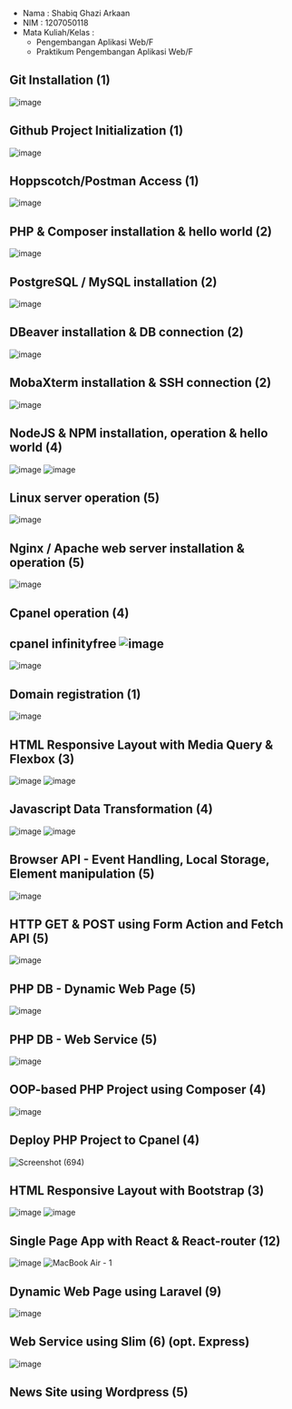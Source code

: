 - Nama : Shabiq Ghazi Arkaan
- NIM : 1207050118
- Mata Kuliah/Kelas : 
  - Pengembangan Aplikasi Web/F 
  - Praktikum Pengembangan Aplikasi Web/F


## Git Installation (1)
![image](https://user-images.githubusercontent.com/76445601/209035886-4f8ee209-8288-4480-a9a1-4f9428fc2d31.png)
## Github Project Initialization (1)
![image](https://user-images.githubusercontent.com/76445601/209036606-5a6be422-1dfb-46c0-8ea0-bad84f6cd385.png)
## Hoppscotch/Postman Access (1)
![image](https://user-images.githubusercontent.com/76445601/209036740-6190e07c-9fda-432a-a4bc-6fa4f93a1417.png)
## PHP & Composer installation & hello world (2)
![image](https://user-images.githubusercontent.com/76445601/210069302-91da453f-1d10-4179-81fe-50463c5238d0.png)
## PostgreSQL / MySQL installation (2)
![image](https://user-images.githubusercontent.com/76445601/209038946-f0b078a2-cf6e-4d4c-9dc0-3f6929ff34ae.png)
## DBeaver installation & DB connection (2)
![image](https://user-images.githubusercontent.com/76445601/209039201-464c8ddb-9a62-4210-a2f8-28dfc7b76b0d.png)
## MobaXterm installation & SSH connection (2)
![image](https://user-images.githubusercontent.com/76445601/209039600-af742eb8-b358-4f09-9963-d17655f453fd.png)
## NodeJS & NPM installation, operation & hello world (4)
![image](https://user-images.githubusercontent.com/76445601/209040099-e889a420-ef8c-4aa7-89d7-b621043c3069.png)
![image](https://user-images.githubusercontent.com/76445601/209040145-ee6b7bd6-78af-478c-9e6d-321b765819f9.png)
## Linux server operation (5)
![image](https://user-images.githubusercontent.com/76445601/209040995-1f99e2ea-cef1-4215-bc08-347dfc78313f.png)
## Nginx / Apache web server installation & operation (5)
![image](https://user-images.githubusercontent.com/76445601/210069408-58909329-309f-4329-9433-94335edb7e0b.png)
## Cpanel operation (4)
cpanel infinityfree
![image](https://user-images.githubusercontent.com/76445601/210072738-852d11f7-57ad-4f8d-ab22-626b5451767e.png)
--
![image](https://user-images.githubusercontent.com/76445601/210069826-4b93eac2-11f4-41f6-b461-476f2b1d6251.png)
## Domain registration (1)
![image](https://user-images.githubusercontent.com/76445601/210069859-69e33df8-24eb-4f8e-9431-3e33fd186d24.png)
## HTML Responsive Layout with Media Query & Flexbox (3)
![image](https://user-images.githubusercontent.com/76445601/209041346-36b3af94-a339-4b52-b7ee-b51ef4b09363.png)
![image](https://user-images.githubusercontent.com/76445601/209041439-ec9191f2-b488-4294-9cb2-a2787b214d7e.png)
## Javascript Data Transformation (4)
![image](https://user-images.githubusercontent.com/76445601/209041858-748f9163-1df7-4e13-87c8-ddf2661655ec.png)
![image](https://user-images.githubusercontent.com/76445601/209041943-1a1f9712-d610-4283-85be-03d1871f6da3.png)
## Browser API - Event Handling, Local Storage, Element manipulation (5)
![image](https://user-images.githubusercontent.com/76445601/209042759-9fc20e2c-ffde-436b-b1dc-eaf1684a4e55.png)
## HTTP GET & POST using Form Action and Fetch API (5)
![image](https://user-images.githubusercontent.com/76445601/209042890-8c286f2a-0482-475b-b4e2-a241d750ddbd.png)
## PHP DB - Dynamic Web Page (5)
![image](https://user-images.githubusercontent.com/76445601/210071012-3b1fe667-b5bb-4dd8-a9d7-d195cc55dfcc.png)
## PHP DB - Web Service (5)
![image](https://user-images.githubusercontent.com/76445601/210070520-925ffb88-fe43-4b88-9083-dbe5d1ab2908.png)
## OOP-based PHP Project using Composer (4)
![image](https://user-images.githubusercontent.com/76445601/210070399-247c026f-51ad-4f24-a382-a73b3e356c5d.png)
## Deploy PHP Project to Cpanel (4)
![Screenshot (694)](https://user-images.githubusercontent.com/76445601/210070247-6f94f265-12fb-4cc0-8044-749a49588750.png)
## HTML Responsive Layout with Bootstrap (3)
![image](https://user-images.githubusercontent.com/76445601/209044035-b91a8f75-70bb-41f4-9be8-ef0f6b0cb1da.png)
![image](https://user-images.githubusercontent.com/76445601/209044111-bda384e8-dcbc-4755-a029-d351fe9c2c5e.png)
## Single Page App with React & React-router (12)
![image](https://user-images.githubusercontent.com/76445601/209045730-7ab51f9e-829b-44f4-a3c0-4414b02967fb.png)
![MacBook Air - 1](https://user-images.githubusercontent.com/76445601/209045592-204d9536-2e1f-4829-a354-606f8ccfafd9.png)
## Dynamic Web Page using Laravel (9)
![image](https://user-images.githubusercontent.com/76445601/210071968-dcf88b75-5b1e-4d30-a1ca-d4ef096ff495.png)
## Web Service using Slim (6) (opt. Express)
![image](https://user-images.githubusercontent.com/76445601/210072120-fcfd3b93-ae34-46a9-aaa4-deef7769e75d.png)
## News Site using Wordpress (5)
